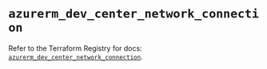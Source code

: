 # `azurerm_dev_center_network_connection`

Refer to the Terraform Registry for docs: [`azurerm_dev_center_network_connection`](https://registry.terraform.io/providers/hashicorp/azurerm/4.48.0/docs/resources/dev_center_network_connection).
